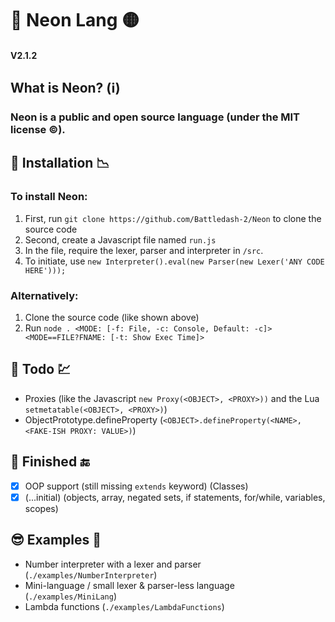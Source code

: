 # 🔆 Neon Lang 🟡
#### V2.1.2

## What is Neon? (ℹ)
### Neon is a public and open source language (under the MIT license ©).

## 📩 Installation 📉
### To install Neon:
1) First, run `git clone https://github.com/Battledash-2/Neon` to clone the source code
2) Second, create a Javascript file named `run.js`
3) In the file, require the lexer, parser and interpreter in `/src`.
4) To initiate, use `new Interpreter().eval(new Parser(new Lexer('ANY CODE HERE')));`

### Alternatively:
1) Clone the source code (like shown above)
2) Run `node . <MODE: [-f: File, -c: Console, Default: -c]> <MODE==FILE?FNAME: [-t: Show Exec Time]>`

## 📃 Todo 💹
- Proxies (like the Javascript `new Proxy(<OBJECT>, <PROXY>))` and the Lua `setmetatable(<OBJECT>, <PROXY>)`) 
- ObjectPrototype.defineProperty (`<OBJECT>.defineProperty(<NAME>, <FAKE-ISH PROXY: VALUE>)`)

## 🏁 Finished 🔚
- [x] OOP support (still missing `extends` keyword) (Classes)
- [x] (...initial) (objects, array, negated sets, if statements, for/while, variables, scopes)

## 😎 Examples 🧪
- Number interpreter with a lexer and parser (`./examples/NumberInterpreter`)
- Mini-language / small lexer & parser-less language (`./examples/MiniLang`)
- Lambda functions (`./examples/LambdaFunctions`)